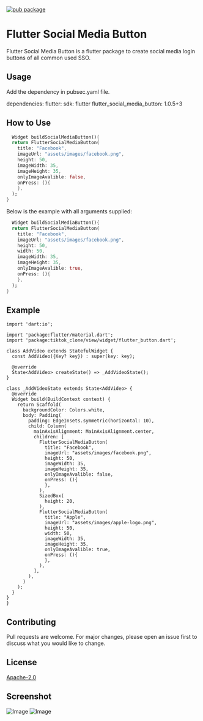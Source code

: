 [![pub package](https://img.shields.io/pub/v/flutter_social_media_button)](https://pub.dev/packages/flutter_social_media_button)
# Flutter Social Media Button

Flutter Social Media Button is a flutter package to create social media login buttons of all common used SSO.

## Usage

Add the dependency in pubsec.yaml file.

dependencies: 
   flutter:
      sdk: flutter
  flutter_social_media_button: 1.0.5+3

## How to Use

```dart
  Widget buildSocialMediaButton(){
  return FlutterSocialMediaButton(
    title: "Facebook",
    imageUrl: "assets/images/facebook.png",
    height: 50,
    imageWidth: 35,
    imageHeight: 35,
    onlyImageAvalible: false,
    onPress: (){
    },
  );
}    
```


Below is the example with all arguments supplied:

```dart
  Widget buildSocialMediaButton(){
  return FlutterSocialMediaButton(
    title: "Facebook",
    imageUrl: "assets/images/facebook.png",
    height: 50,
    width: 50,
    imageWidth: 35,
    imageHeight: 35,
    onlyImageAvalible: true,
    onPress: (){
    },
  );
}    
```


## Example

```
import 'dart:io';

import 'package:flutter/material.dart';
import 'package:tiktok_clone/view/widget/flutter_button.dart';

class AddVideo extends StatefulWidget {
  const AddVideo({Key? key}) : super(key: key);

  @override
  State<AddVideo> createState() => _AddVideoState();
}

class _AddVideoState extends State<AddVideo> {
  @override
  Widget build(BuildContext context) {
    return Scaffold(
      backgroundColor: Colors.white,
      body: Padding(
        padding: EdgeInsets.symmetric(horizontal: 10),
        child: Column(
          mainAxisAlignment: MainAxisAlignment.center,
          children: [
            FlutterSocialMediaButton(
              title: "Facebook",
              imageUrl: "assets/images/facebook.png",
              height: 50,
              imageWidth: 35,
              imageHeight: 35,
              onlyImageAvalible: false,
              onPress: (){
              },
            ),
            SizedBox(
              height: 20,
            ),
            FlutterSocialMediaButton(
              title: "Apple",
              imageUrl: "assets/images/apple-logo.png",
              height: 50,
              width: 50,
              imageWidth: 35,
              imageHeight: 35,
              onlyImageAvalible: true,
              onPress: (){
              },
            ),
          ],
        ),
      )
    );
  }
}
}

```

## Contributing
Pull requests are welcome. For major changes, please open an issue first to discuss what you would like to change.

## License
[Apache-2.0](https://choosealicense.com/licenses/apache-2.0/)

## Screenshot
![Image](https://github.com/Shahabmustafa/flutter_social_media_button/blob/master/screenshots/images1.png)
![Image](https://github.com/Shahabmustafa/flutter_social_media_button/blob/master/screenshots/images2.png)